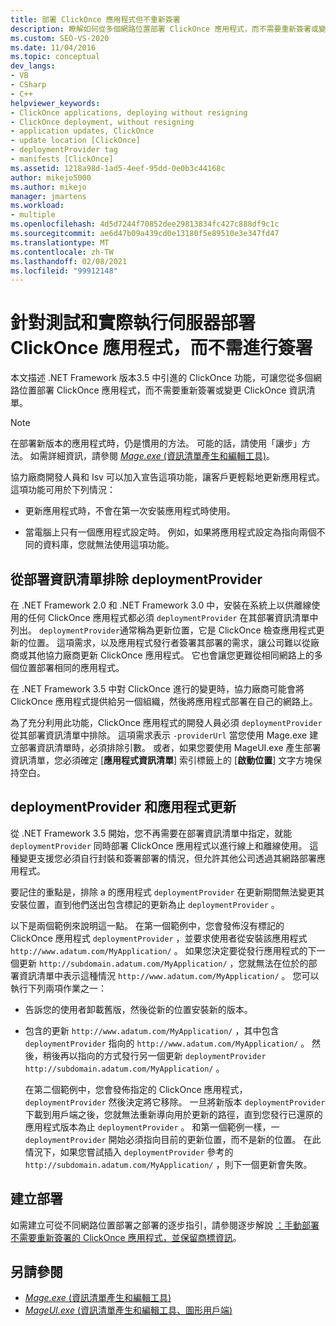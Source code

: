 ```yaml
---
title: 部署 ClickOnce 應用程式但不重新簽署
description: 瞭解如何從多個網路位置部署 ClickOnce 應用程式，而不需要重新簽署或變更 ClickOnce 資訊清單。
ms.custom: SEO-VS-2020
ms.date: 11/04/2016
ms.topic: conceptual
dev_langs:
- VB
- CSharp
- C++
helpviewer_keywords:
- ClickOnce applications, deploying without resigning
- ClickOnce deployment, without resigning
- application updates, ClickOnce
- update location [ClickOnce]
- deploymentProvider tag
- manifests [ClickOnce]
ms.assetid: 1218a98d-1ad5-4eef-95dd-0e0b3c44168c
author: mikejo5000
ms.author: mikejo
manager: jmartens
ms.workload:
- multiple
ms.openlocfilehash: 4d5d7244f70852dee29813834fc427c888df9c1c
ms.sourcegitcommit: ae6d47b09a439cd0e13180f5e89510e3e347fd47
ms.translationtype: MT
ms.contentlocale: zh-TW
ms.lasthandoff: 02/08/2021
ms.locfileid: "99912148"
---
```

# <a name="deploy-clickonce-applications-for-testing-and-production-servers-without-resigning"></a>針對測試和實際執行伺服器部署 ClickOnce 應用程式，而不需進行簽署
本文描述 .NET Framework 版本3.5 中引進的 ClickOnce 功能，可讓您從多個網路位置部署 ClickOnce 應用程式，而不需要重新簽署或變更 ClickOnce 資訊清單。

> [!NOTE]
> 在部署新版本的應用程式時，仍是慣用的方法。 可能的話，請使用「讓步」方法。 如需詳細資訊，請參閱 [ *Mage.exe* (資訊清單產生和編輯工具)](/dotnet/framework/tools/mage-exe-manifest-generation-and-editing-tool)。

 協力廠商開發人員和 Isv 可以加入宣告這項功能，讓客戶更輕鬆地更新應用程式。 這項功能可用於下列情況：

- 更新應用程式時，不會在第一次安裝應用程式時使用。

- 當電腦上只有一個應用程式設定時。 例如，如果將應用程式設定為指向兩個不同的資料庫，您就無法使用這項功能。

## <a name="exclude-deploymentprovider-from-deployment-manifests"></a>從部署資訊清單排除 deploymentProvider
 在 .NET Framework 2.0 和 .NET Framework 3.0 中，安裝在系統上以供離線使用的任何 ClickOnce 應用程式都必須 `deploymentProvider` 在其部署資訊清單中列出。 `deploymentProvider`通常稱為更新位置，它是 ClickOnce 檢查應用程式更新的位置。 這項需求，以及應用程式發行者簽署其部署的需求，讓公司難以從廠商或其他協力廠商更新 ClickOnce 應用程式。 它也會讓您更難從相同網路上的多個位置部署相同的應用程式。

 在 .NET Framework 3.5 中對 ClickOnce 進行的變更時，協力廠商可能會將 ClickOnce 應用程式提供給另一個組織，然後將應用程式部署在自己的網路上。

 為了充分利用此功能，ClickOnce 應用程式的開發人員必須 `deploymentProvider` 從其部署資訊清單中排除。 這項需求表示 `-providerUrl` 當您使用 Mage.exe 建立部署資訊清單時，必須排除引數。 或者，如果您要使用 MageUI.exe 產生部署資訊清單，您必須確定 [**應用程式資訊清單**] 索引標籤上的 [**啟動位置**] 文字方塊保持空白。

## <a name="deploymentprovider-and-application-updates"></a>deploymentProvider 和應用程式更新
 從 .NET Framework 3.5 開始，您不再需要在部署資訊清單中指定，就能 `deploymentProvider` 同時部署 ClickOnce 應用程式以進行線上和離線使用。 這種變更支援您必須自行封裝和簽署部署的情況，但允許其他公司透過其網路部署應用程式。

 要記住的重點是，排除 a 的應用程式 `deploymentProvider` 在更新期間無法變更其安裝位置，直到他們送出包含標記的更新為止 `deploymentProvider` 。

 以下是兩個範例來說明這一點。 在第一個範例中，您會發佈沒有標記的 ClickOnce 應用程式 `deploymentProvider` ，並要求使用者從安裝該應用程式 `http://www.adatum.com/MyApplication/` 。 如果您決定要從發行應用程式的下一個更新 `http://subdomain.adatum.com/MyApplication/` ，您就無法在位於的部署資訊清單中表示這種情況 `http://www.adatum.com/MyApplication/` 。 您可以執行下列兩項作業之一：

- 告訴您的使用者卸載舊版，然後從新的位置安裝新的版本。

- 包含的更新 `http://www.adatum.com/MyApplication/` ，其中包含 `deploymentProvider` 指向的 `http://www.adatum.com/MyApplication/` 。 然後，稍後再以指向的方式發行另一個更新 `deploymentProvider` `http://subdomain.adatum.com/MyApplication/` 。

  在第二個範例中，您會發佈指定的 ClickOnce 應用程式， `deploymentProvider` 然後決定將它移除。 一旦將新版本 `deploymentProvider` 下載到用戶端之後，您就無法重新導向用於更新的路徑，直到您發行已還原的應用程式版本為止 `deploymentProvider` 。 和第一個範例一樣，一 `deploymentProvider` 開始必須指向目前的更新位置，而不是新的位置。 在此情況下，如果您嘗試插入 `deploymentProvider` 參考的 `http://subdomain.adatum.com/MyApplication/` ，則下一個更新會失敗。

## <a name="create-a-deployment"></a>建立部署
 如需建立可從不同網路位置部署之部署的逐步指引，請參閱逐步解說 [：手動部署不需要重新簽署的 ClickOnce 應用程式，並保留商標資訊](../deployment/walkthrough-manually-deploying-a-clickonce-app-no-re-signing-required.md)。

## <a name="see-also"></a>另請參閱
- [*Mage.exe* (資訊清單產生和編輯工具)](/dotnet/framework/tools/mage-exe-manifest-generation-and-editing-tool)
- [*MageUI.exe* (資訊清單產生和編輯工具、圖形用戶端)](/dotnet/framework/tools/mageui-exe-manifest-generation-and-editing-tool-graphical-client)
